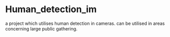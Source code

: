 # Human_detection_im
a project which utilises human detection in cameras. can be utilised in areas concerning large public gathering.
